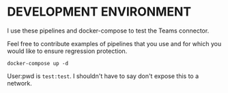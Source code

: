 # DEVELOPMENT ENVIRONMENT

I use these pipelines and docker-compose to test the Teams connector.

Feel free to contribute examples of pipelines that you use and for which you 
would like to ensure regression protection.

```
docker-compose up -d
```

User:pwd is `test:test`.  I shouldn't have to say don't expose this to a network.
